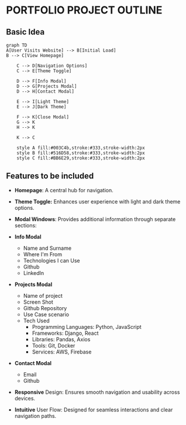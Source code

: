 # PORTFOLIO PROJECT OUTLINE

## Basic Idea

```mermaid
graph TD
A[User Visits Website] --> B[Initial Load]
B --> C[View Homepage]

    C --> D[Navigation Options]
    C --> E[Theme Toggle]

    D --> F[Info Modal]
    D --> G[Projects Modal]
    D --> H[Contact Modal]

    E --> I[Light Theme]
    E --> J[Dark Theme]

    F --> K[Close Modal]
    G --> K
    H --> K

    K --> C

    style A fill:#003C4b,stroke:#333,stroke-width:2px
    style B fill:#516D58,stroke:#333,stroke-width:2px
    style C fill:#BB6E29,stroke:#333,stroke-width:2px
```

## Features to be included

- **Homepage**: A central hub for navigation.

- **Theme Toggle:** Enhances user experience with light and dark theme options.

- **Modal Windows**: Provides additional information through separate sections:

- **Info Modal**

  - Name and Surname
  - Where I'm From
  - Technologies I can Use
  - Github
  - LinkedIn

- **Projects Modal**

  - Name of project
  - Screen Shot
  - Github Repository
  - Use Case scenario
  - Tech Used
    - Programming Languages: Python, JavaScript
    - Frameworks: Django, React
    - Libraries: Pandas, Axios
    - Tools: Git, Docker
    - Services: AWS, Firebase

- **Contact Modal**

  - Email
  - Github

- **Responsive** Design: Ensures smooth navigation and usability across devices.

- **Intuitive** User Flow: Designed for seamless interactions and clear navigation paths.
